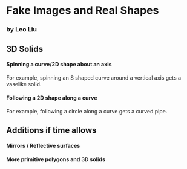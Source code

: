 # Fake Images and Real Shapes

### by Leo Liu

## 3D Solids

#### Spinning a curve/2D shape about an axis
For example, spinning an S shaped curve around a vertical axis gets a vaselike solid.

#### Following a 2D shape along a curve
For example, following a circle along a curve gets a curved pipe.

## Additions if time allows

#### Mirrors / Reflective surfaces

#### More primitive polygons and 3D solids
